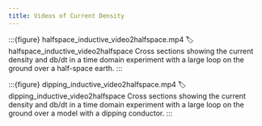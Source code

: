 ```yaml
---
title: Videos of Current Density
---
```


:::{figure} halfspace_inductive_video2halfspace.mp4
:label: halfspace_inductive_video2halfspace
Cross sections showing the current density and db/dt in a time domain experiment with a large loop on the ground over a half-space earth. 
:::

:::{figure} dipping_inductive_video2halfspace.mp4
:label: dipping_inductive_video2halfspace
Cross sections showing the current density and db/dt in a time domain experiment with a large loop on the ground over a model with a dipping conductor.
:::
